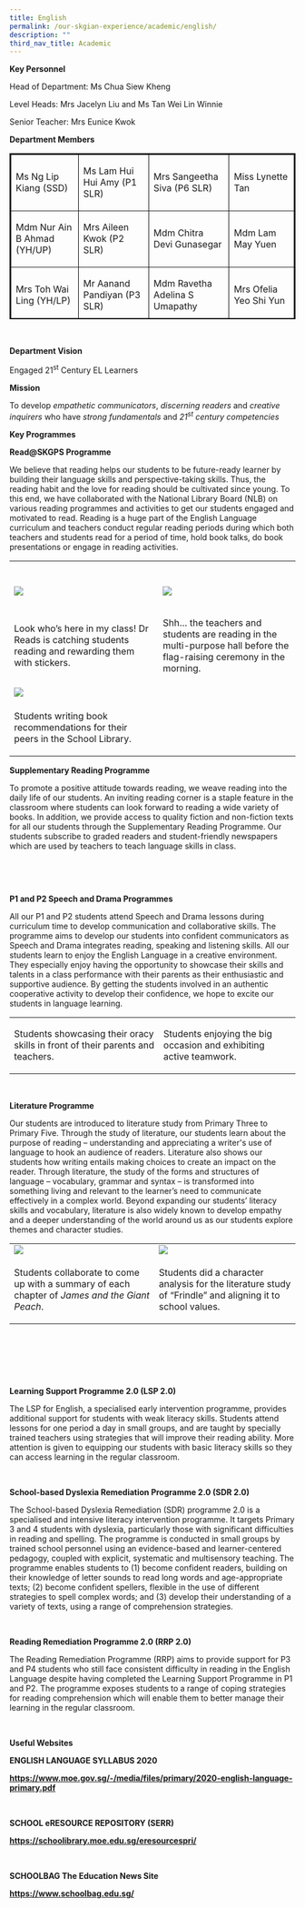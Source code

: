 ```yaml
---
title: English
permalink: /our-skgian-experience/academic/english/
description: ""
third_nav_title: Academic
---
```

<p><strong>Key Personnel</strong></p>
<p>Head of Department: Ms Chua Siew Kheng</p>
<p>Level Heads: Mrs Jacelyn Liu and Ms Tan Wei Lin Winnie</p>
<p>Senior Teacher: Mrs Eunice Kwok&nbsp;</p>

<p><strong>Department Members</strong></p>
<table cellspacing="1" border="2" style="height: 292px; border-style: solid; border-color: black;">
<tbody>
<tr style="height: 64px;">
<td style="width: 116.094px; height: 64px;">
<p>Ms Ng Lip Kiang (SSD)</p>
</td>
<td style="width: 120.297px; height: 64px;">
<p>Ms Lam Hui Hui Amy (P1 SLR)</p>
</td>
<td style="width: 135.75px; height: 64px;">
<p>Mrs Sangeetha Siva (P6 SLR)</p>
</td>
<td style="width: 112.797px; height: 64px;">
<p>Miss Lynette Tan</p>
</td>
</tr>
<tr style="height: 64px;">
<td style="width: 116.094px; height: 64px;">
<p>Mdm Nur Ain B Ahmad (YH/UP)</p>
</td>
<td style="width: 120.297px; height: 64px;">
<p>Mrs Aileen Kwok (P2 SLR)</p>
</td>
<td style="width: 135.75px; height: 64px;">
<p>Mdm Chitra Devi Gunasegar</p>
</td>
<td style="width: 112.797px; height: 64px;">
<p>Mdm Lam May Yuen</p>
</td>
</tr>
<tr style="height: 82px;">
<td style="width: 116.094px; height: 82px;">
<p>Mrs Toh Wai Ling (YH/LP)</p>
</td>
<td style="width: 120.297px; height: 82px;">
<p>Mr Aanand Pandiyan (P3 SLR)</p>
</td>
<td style="width: 135.75px; height: 82px;">
<p>Mdm Ravetha Adelina S Umapathy</p>
</td>
<td style="width: 112.797px; height: 82px;">
<p>Mrs Ofelia Yeo Shi Yun</p>
</td>
</tr>
<tr style="height: 82px;">
<td style="width: 116.094px; height: 82px;">
<p>Mdm Neo Lay Kheng (ST SS)</p>
</td>
<td style="width: 120.297px; height: 82px;">
<p>Ms Jaysleen Leow (P5 SLR)</p>
</td>
<td style="width: 135.75px; height: 82px;">
<p>Mdm Muhamudha Binte Maideen Abu Baker</p>
</td>
<td style="width: 112.797px; height: 82px;">
<p>&nbsp;</p>
</td>
</tr>
</tbody>
</table>
<p>&nbsp;</p>
<p><strong>Department Vision</strong></p>
<p>Engaged 21<sup>st</sup>&nbsp;Century EL Learners</p>

<p><strong>Mission</strong></p>
<p>To&nbsp;develop&nbsp;<em>empathetic communicators</em>,&nbsp;<em>discerning readers</em>&nbsp;and&nbsp;<em>creative inquirers</em>&nbsp;who have&nbsp;<em>strong fundamentals</em>&nbsp;and&nbsp;<em>21<sup>st</sup>&nbsp;century competencies</em></p>

<p><strong>Key Programmes</strong></p>

<p><strong>Read@SKGPS Programme</strong></p>
<p>We believe that reading helps our students to be future-ready learner by building their language skills and perspective-taking skills. Thus, the reading habit and the love for reading should be cultivated since young. To this end, we have collaborated with the National Library Board (NLB) on various reading programmes and activities to get our students engaged and motivated to read. Reading is a huge part of the English Language curriculum and teachers conduct&nbsp;regular reading periods during which both teachers and students read for a period of time, hold book talks, do book presentations or engage in reading activities.</p>

<table width="869">
<tbody>
<tr>
<td width="415">&nbsp;</td>
<td width="456">&nbsp;</td>
</tr>
<tr>
<td><img src="/images/english1.jpg"></td>
<td>
<p><img src="/images/english2.jpg"></p>
</td>
</tr>
<tr>
<td>
<p>Look who’s here in my class! Dr Reads is catching students reading and rewarding them with stickers.</p>
</td>
<td>
<p>Shh… the teachers and students are reading in the multi-purpose hall before the flag-raising ceremony in the morning.</p>
</td>
</tr>
<tr>
<td width="415"><img src="/images/english3.jpg"></td>
<td width="419">&nbsp;</td>
</tr>
<tr>
<td width="415">
<p>Students writing book recommendations for their peers in the School Library.&nbsp;</p>
</td>
<td width="419">
</td>
</tr>
</tbody>
</table>

<p><strong>Supplementary Reading Programme&nbsp;</strong></p>
<p>To promote a positive attitude towards reading, we weave reading into the daily life of our students. An inviting reading corner is a staple feature in the classroom where students can look forward to reading a wide variety of books. In addition, we provide access to quality fiction and non-fiction texts for all our students through the Supplementary Reading Programme. Our students subscribe to graded readers and student-friendly newspapers which are used by teachers to teach language skills in class.</p>
<p>&nbsp;</p>
<p>&nbsp;</p>
<p><strong>P1 and P2 Speech and Drama Programmes</strong></p>
<p>All our P1 and P2 students attend Speech and Drama lessons during curriculum time to develop communication and collaborative skills. The programme aims to develop our students into confident communicators as Speech and Drama integrates reading, speaking and listening skills. All our students learn to enjoy the English Language in a creative environment. They especially enjoy having the opportunity to showcase their skills and talents in a class performance with their parents as their enthusiastic and supportive audience. By getting the students involved in an authentic cooperative activity to develop their confidence, we hope to excite our students in language learning.</p>
<table width="664">
<tbody>
<tr>
<td width="318">
<p><strong><img alt="" src="/images/english4.jpg"><br> </strong>Students showcasing their oracy skills in front of their parents and teachers.</p>
</td>
<td width="290">
<p><strong><img alt="" src="/images/english5.jpg"><br> </strong>Students enjoying the big occasion and exhibiting active teamwork.</p>
</td>
</tr>
</tbody>
</table>
<p>&nbsp;</p>
<p><strong>Literature Programme&nbsp;</strong></p>
<p>Our students are introduced to literature study from Primary Three to Primary Five. Through the study of literature, our students learn about the purpose of reading – understanding and appreciating a writer's use of language to hook an audience of readers. Literature also shows our students how writing entails making choices to create an impact on the reader. Through literature, the study of the forms and structures of language – vocabulary, grammar and syntax – is transformed into something living and relevant to the learner’s need to communicate effectively in a complex world.&nbsp;Beyond expanding our students’ literacy skills and vocabulary, literature is also widely known to develop empathy and a deeper understanding of the world around us as our students explore themes and character studies.</p>

<table width="772">
<tbody>
<tr>
<td width="386"><img src="/images/english6.jpg"></td>
<td width="385"><img src="/images/english7.jpg"></td>
</tr>
<tr>
<td width="60">
<p>Students collaborate to come up with a summary of each chapter of <em>James and the Giant Peach</em>.</p>
</td>
<td width="60">
<p>Students did a character analysis for the literature study of “Frindle” and aligning it to school values.</p>
</td>
</tr>
</tbody>
</table>
<p>&nbsp;</p>
<p>&nbsp;</p>
<p>&nbsp;</p>
<p><strong>Learning Support Programme 2.0 (LSP 2.0)</strong></p>
<p>The LSP for English, a specialised early intervention programme, provides additional support for students with weak literacy skills. Students attend lessons for one period a day in small groups, and are taught by specially trained teachers using strategies that will improve their reading ability. More attention is given to equipping our students with basic literacy skills so they can access learning in the regular classroom.&nbsp;</p>
<p>&nbsp;</p>
<p><strong>School-based Dyslexia Remediation Programme 2.0 (SDR 2.0)</strong></p>
<p>The School-based Dyslexia Remediation (SDR) programme 2.0 is a specialised and intensive literacy intervention programme. It targets Primary 3 and 4 students with dyslexia, particularly those with significant difficulties in reading and spelling. The programme is conducted in small groups by trained school personnel using an evidence-based and learner-centered pedagogy, coupled with explicit, systematic and multisensory teaching. The programme enables students to (1) become confident readers, building on their knowledge of letter sounds to read long words and age-appropriate texts; (2) become confident spellers, flexible in the use of different strategies to spell complex words; and (3) develop their understanding of a variety of texts, using a range of comprehension strategies.</p>
<p>&nbsp;</p>
<p><strong>Reading Remediation Programme 2.0 (RRP 2.0)</strong></p>
<p>The Reading Remediation Programme (RRP) aims to provide support for P3 and P4 students who still face consistent difficulty in reading in the English Language despite having completed the Learning Support Programme in P1 and P2. The programme exposes students to a range of coping strategies for reading comprehension which will enable them to better manage their learning in the regular classroom.&nbsp;&nbsp;</p>
<p>&nbsp;</p>
<p><strong>Useful Websites&nbsp;</strong></p>
<p><strong>ENGLISH&nbsp;LANGUAGE SYLLABUS 2020</strong></p>
<p><a href="https://www.moe.gov.sg/-/media/files/primary/2020-english-language-primary.pdf"><strong>https://www.moe.gov.sg/-/media/files/primary/2020-english-language-primary.pdf</strong></a></p>
<p>&nbsp;</p>
<p><strong>SCHOOL eRESOURCE REPOSITORY (SERR)</strong></p>
<p><a href="https://schoolibrary.moe.edu.sg/eresourcespri/"><strong>https://schoolibrary.moe.edu.sg/eresourcespri/</strong></a></p>
<p>&nbsp;</p>
<p><strong>SCHOOLBAG The Education News Site</strong></p>
<p><a href="https://www.schoolbag.edu.sg/"><strong>https://www.schoolbag.edu.sg/</strong></a></p>